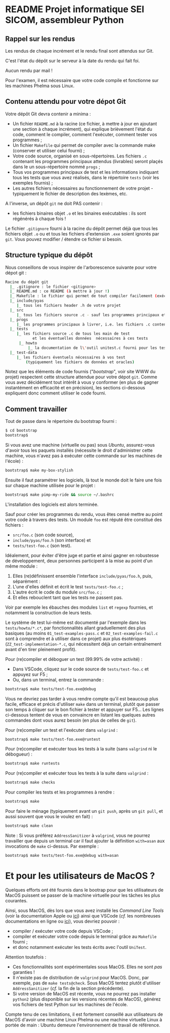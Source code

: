 # README Projet informatique SEI SICOM, assembleur Python

## Rappel sur les rendus
Les rendus de chaque incrément et le rendu final sont attendus sur Git.

C'est l'état du dépôt sur le serveur à la date du rendu qui fait foi.

Aucun rendu par mail !

Pour l'examen, il est nécessaire que votre code compile et fonctionne sur les machines Phelma sous Linux.


## Contenu attendu pour votre dépot Git

Votre dépôt Git devra contenir a minima :
* Un fichier `README.md` à la racine (ce fichier, à mettre à jour en ajoutant une section à chaque incrément), qui explique brièvement l'état du code, comment le compiler, comment l'exécuter, comment tester vos programmes ;
* Un fichier `Makefile` qui permet de compiler avec la commande make (conserver et utiliser celui fourni) ;
* Votre code source, organisé en sous-répertoires. Les fichiers `.c` contenant les programmes principaux attendus (livrables) seront plaçés dans le un sous-répertoire nommé `progs` ;
* Tous vos programmes principaux de test et les informations indiquant tous les tests que vous avez réalisés, dans le répertoire `tests` (voir les exemples fournis) ;
* Les autres fichiers nécessaires au fonctionnement de votre projet - typiquement le fichier de description des lexèmes, etc.

A l'inverse, un dépôt `git` ne doit PAS contenir :
* les fichiers binaires objet `.o` et les binaires exécutables : ils sont régénérés à chaque fois !

Le fichier `.gitignore` fourni à la racine du dépôt permet déjà que tous les fichiers objet `.o` ou et tous les fichiers d'extension `.exe` soient ignorés par `git`. Vous pouvez modifier / étendre ce fichier si besoin.

## Structure typique du dépôt

Nous conseillons de vous inspirer de l'arborescence suivante pour votre dépot git :

```bash
Racine du dépôt git
  |_ .gitignore : le fichier <gitignore>
  |_ README.md : ce README (à mettre à jour !)
  |_ Makefile : le fichier qui permet de tout compiler facilement (exécutable final, tests...)
  |_ include/pyas
     |_ tous les fichiers header .h de votre projet
  |_ src    
     |_ tous les fichiers source .c - sauf les programmes principaux et les tests
  |_ progs
     |_ les programmes principaux à livrer, i.e. les fichiers .c contenant les divers main()
  |_ tests
     |_ les fichiers source .c de tous les main de test
            et les éventuelles données  nécessaires à ces tests
      |_ howto
          |_ la documentation de l\'outil unitest.c fourni pour les tests
  |_ test-data
     |_ les fichiers éventuels nécessaires à vos test
         (typiquement les fichiers de données et oracles)
```

Notez que les éléments de code fournis ("*bootstrap*", voir site WWW du projet) respectent cette structure attendue pour votre dépot `git`. Comme vous avez décidément tout intérêt à vous y conformer (en plus de gagner instantément en efficacité et en précision), les sections ci-dessous expliquent donc comment utiliser le code fourni.


## Comment travailler

Tout de passe dans le répertoire du bootstrap fourni :
```bash
$ cd bootstrap
bootstrap$
```

Si vous avez une machine (virtuelle ou pas) sous *Ubuntu*, assurez-vous d'avoir tous les paquets installés (nécessite le droit d'administrer cette machine, vous n'avez pas à exécuter cette commande sur les machines de l'école) :

```bash
bootstrap$ make my-box-stylish
```

Ensuite il faut paramétrer les logiciels, là tout le monde doit le faire une fois sur chaque machine utilisée pour le projet :

```bash
bootstrap$ make pimp-my-ride && source ~/.bashrc
```

L'installation des logiciels est alors terminée.

Sauf pour créer les programmes du rendu, vous êtes censé mettre au point votre code à travers des tests. Un module `foo` est réputé être constitué des fichiers :
* `src/foo.c` (son code source),
* `include/pyas/foo.h` (son interface) et
* `tests/test-foo.c` (son test).

Idéalement, pour éviter d'être juge et partie et ainsi gagner en robustesse de développement, deux personnes participent à la mise au point d'un même module :
1. Elles (re)définissent ensemble l'interface `include/pyas/foo.h`, puis, séparément :
2. L'une d'elles définit et écrit le test `tests/test-foo.c` ;
3. L'autre écrit le code du module `src/foo.c` ;
4. Et elles rebouclent tant que les tests ne passent pas.

Voir par exemple les ébauches des modules `list` et `regexp` fournies, et notamment la construction de leurs tests.

Le système de test lui-même est documenté par l'exemple dans les `tests/howto/*.c*`, par fonctionnalités allant graduellement des plus basiques (au moins `01_test-examples-pass.c` et `02_test-examples-fail.c` sont à comprendre et à utiliser dans ce projet) aux plus ésotériques (`ZZ_test-implementation-*.c`, qui nécessitent déjà un certain entraînement avant d'en tirer pleinement profit).

Pour (re)compiler et déboguer un test (99.99% de votre activité) :
* Dans VSCode, cliquez sur le code source de `tests/test-foo.c` et appuyez sur F5 ;
* Ou, dans un terminal, entrez la commande :

```bash
bootstrap$ make tests/test-foo.exe@debug
```

Vous ne devriez pas tarder à vous rendre compte qu'il est beaucoup plus facile, efficace et précis d'utiliser `make` dans un terminal, plutôt que passer son temps à cliquer sur le bon fichier à tester et appuyer sur F5... Les lignes ci-dessous tentent de vous en convaincre en listant les quelques autres commandes dont vous aurez besoin (en plus de celles de `git`).

Pour (re)compiler *un* test et l'exécuter dans `valgrind` :

```bash
bootstrap$ make tests/test-foo.exe@runtest
```

Pour (re)compiler et exécuter tous les tests à la suite (sans `valgrind` ni le débogueur) :

```bash
bootstrap$ make runtests
````

Pour (re)compiler et exécuter tous les tests à la suite dans `valgrind` :

```bash
bootstrap$ make checks
````

Pour compiler les tests et les programmes à rendre :

```bash
bootstrap$ make
```

Pour faire le ménage (typiquement avant un `git push`, après un `git pull`, et aussi souvent que vous le voulez en fait) :

```bash
bootstrap$ make clean
```

Note : Si vous préférez `AddressSanitizer` à `valgrind`, vous ne pourrez travailler que depuis un terminal car il faut ajouter la définition `with=asan` aux invocations de `make` ci-dessus. Par exemple :

```bash
bootstrap$ make tests/test-foo.exe@debug with=asan
```

# Et pour les utilisateurs de MacOS ?

Quelques efforts ont été fournis dans le bootrap pour que les utilisateurs de MacOS puissent se passer de la machine virtuelle pour les tâches les plus courantes. 

Ainsi, sous MacOS, dès lors que vous avez installé les *Command Line Tools* (voir la documentation Apple ou [ici](https://osxdaily.com/2024/09/30/how-install-command-line-tools-macos-sonoma/)) ainsi que VSCode (*cf.* les nombreuses documentations en ligne ou [ici](https://code.visualstudio.com/docs/setup/mac)), vous devriez pouvoir : 
* compiler / exécuter votre code depuis VSCode ;
* compiler et exécuter votre code depuis le terminal grâce au `Makefile` fourni ;
* et donc notamment exécuter les tests écrits avec l'outil `UniTest`. 

Attention toutefois : 
* Ces fonctionnalités sont expérimentales sous MacOS. Elles ne sont *pas* garanties ! 
* Il n'existe pas de distribution de `valgrind` pour MacOS. Donc, par exemple, pas de `make tests@check`. Sous MacOS tentez plutôt d'utiliser `AddressSanitizer` (*cf.* la fin de la section précédente). 
* Si votre version de MacOS est récente, vous ne pourrez pas installer `python2` (plus disponible sur les versions récentes de MacOS), générez vos fichiers de test Python sur les machines de l'école.

Compte tenu de ces limitations, il est fortement conseillé aux utilisateurs de MacOS d'avoir une machine Linux Phelma ou une machine virtuelle Linux à portée de main : Ubuntu demeure l'environnement de travail de référence.

